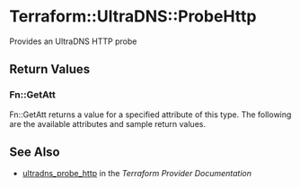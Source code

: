 # Terraform::UltraDNS::ProbeHttp

Provides an UltraDNS HTTP probe

## Return Values

### Fn::GetAtt

Fn::GetAtt returns a value for a specified attribute of this type. The following are the available attributes and sample return values.

## See Also

* [ultradns_probe_http](https://www.terraform.io/docs/providers/ultradns/r/probe_http.html) in the _Terraform Provider Documentation_